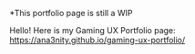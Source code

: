 *This portfolio page is still a WIP

Hello! Here is my Gaming UX Portfolio page: https://ana3nity.github.io/gaming-ux-portfolio/
